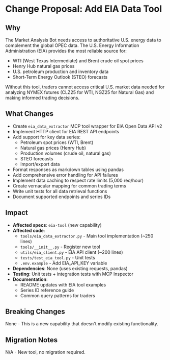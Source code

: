 # Change Proposal: Add EIA Data Tool

## Why
The Market Analysis Bot needs access to authoritative U.S. energy data to complement the global OPEC data. The U.S. Energy Information Administration (EIA) provides the most reliable source for:
- WTI (West Texas Intermediate) and Brent crude oil spot prices
- Henry Hub natural gas prices
- U.S. petroleum production and inventory data
- Short-Term Energy Outlook (STEO) forecasts

Without this tool, traders cannot access critical U.S. market data needed for analyzing NYMEX futures (CLZ25 for WTI, NGZ25 for Natural Gas) and making informed trading decisions.

## What Changes
- Create `eia_data_extractor` MCP tool wrapper for EIA Open Data API v2
- Implement HTTP client for EIA REST API endpoints
- Add support for key data series:
  - Petroleum spot prices (WTI, Brent)
  - Natural gas prices (Henry Hub)
  - Production volumes (crude oil, natural gas)
  - STEO forecasts
  - Import/export data
- Format responses as markdown tables using pandas
- Add comprehensive error handling for API failures
- Implement data caching to respect rate limits (5,000 req/hour)
- Create vernacular mapping for common trading terms
- Write unit tests for all data retrieval functions
- Document supported endpoints and series IDs

## Impact
- **Affected specs**: `eia-tool` (new capability)
- **Affected code**: 
  - `tools/eia_data_extractor.py` - Main tool implementation (~250 lines)
  - `tools/__init__.py` - Register new tool
  - `utils/eia_client.py` - EIA API client (~200 lines)
  - `tests/test_eia_tool.py` - Unit tests
  - `.env.example` - Add EIA_API_KEY variable
- **Dependencies**: None (uses existing requests, pandas)
- **Testing**: Unit tests + integration tests with MCP Inspector
- **Documentation**: 
  - README updates with EIA tool examples
  - Series ID reference guide
  - Common query patterns for traders

## Breaking Changes
None - This is a new capability that doesn't modify existing functionality.

## Migration Notes
N/A - New tool, no migration required.

